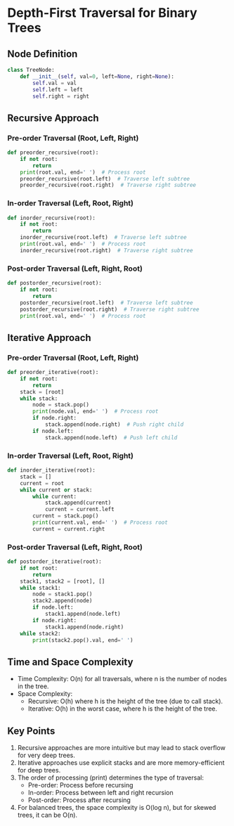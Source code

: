 # Depth-First Traversal for Binary Trees

## Node Definition

```python
class TreeNode:
    def __init__(self, val=0, left=None, right=None):
        self.val = val
        self.left = left
        self.right = right
```

## Recursive Approach

### Pre-order Traversal (Root, Left, Right)

```python
def preorder_recursive(root):
    if not root:
        return
    print(root.val, end=' ')  # Process root
    preorder_recursive(root.left)  # Traverse left subtree
    preorder_recursive(root.right)  # Traverse right subtree
```

### In-order Traversal (Left, Root, Right)

```python
def inorder_recursive(root):
    if not root:
        return
    inorder_recursive(root.left)  # Traverse left subtree
    print(root.val, end=' ')  # Process root
    inorder_recursive(root.right)  # Traverse right subtree
```

### Post-order Traversal (Left, Right, Root)

```python
def postorder_recursive(root):
    if not root:
        return
    postorder_recursive(root.left)  # Traverse left subtree
    postorder_recursive(root.right)  # Traverse right subtree
    print(root.val, end=' ')  # Process root
```

## Iterative Approach

### Pre-order Traversal (Root, Left, Right)

```python
def preorder_iterative(root):
    if not root:
        return
    stack = [root]
    while stack:
        node = stack.pop()
        print(node.val, end=' ')  # Process root
        if node.right:
            stack.append(node.right)  # Push right child
        if node.left:
            stack.append(node.left)  # Push left child
```

### In-order Traversal (Left, Root, Right)

```python
def inorder_iterative(root):
    stack = []
    current = root
    while current or stack:
        while current:
            stack.append(current)
            current = current.left
        current = stack.pop()
        print(current.val, end=' ')  # Process root
        current = current.right
```

### Post-order Traversal (Left, Right, Root)

```python
def postorder_iterative(root):
    if not root:
        return
    stack1, stack2 = [root], []
    while stack1:
        node = stack1.pop()
        stack2.append(node)
        if node.left:
            stack1.append(node.left)
        if node.right:
            stack1.append(node.right)
    while stack2:
        print(stack2.pop().val, end=' ')
```

## Time and Space Complexity

- Time Complexity: O(n) for all traversals, where n is the number of nodes in the tree.
- Space Complexity:
  - Recursive: O(h) where h is the height of the tree (due to call stack).
  - Iterative: O(h) in the worst case, where h is the height of the tree.

## Key Points

1. Recursive approaches are more intuitive but may lead to stack overflow for very deep trees.
2. Iterative approaches use explicit stacks and are more memory-efficient for deep trees.
3. The order of processing (print) determines the type of traversal:
   - Pre-order: Process before recursing
   - In-order: Process between left and right recursion
   - Post-order: Process after recursing
4. For balanced trees, the space complexity is O(log n), but for skewed trees, it can be O(n).
